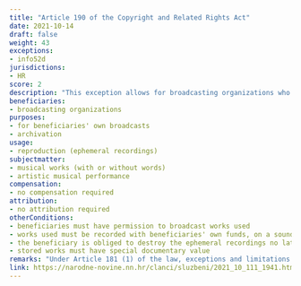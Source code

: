 ```yaml
---
title: "Article 190 of the Copyright and Related Rights Act"
date: 2021-10-14
draft: false
weight: 43
exceptions:
- info52d
jurisdictions:
- HR
score: 2
description: "This exception allows for broadcasting organizations who have permission to broadcast an author's musical work with or without words or an artistic musical performance, to reproduce said works with their own funds on a sound, image or text carrier, for the purposes of their own broadcasts. The beneficiary is obliged to destroy the ephemeral recordings no later than 30 days from the day of broadcasting or store them in its own or in a public official archive if these recordings have a special documentary value." 
beneficiaries:
- broadcasting organizations
purposes: 
- for beneficiaries' own broadcasts
- archivation
usage:
- reproduction (ephemeral recordings)
subjectmatter:
- musical works (with or without words) 
- artistic musical performance
compensation:
- no compensation required
attribution: 
- no attribution required
otherConditions: 
- beneficiaries must have permission to broadcast works used 
- works used must be recorded with beneficiaries' own funds, on a sound, image or text carrier
- the beneficiary is obliged to destroy the ephemeral recordings no later than 30 days from the day of broadcasting 
- stored works must have special documentary value
remarks: "Under Article 181 (1) of the law, exceptions and limitations apply to both works (which must be divulged) and other subject-matter, subject to related rights. Article 181 (2) contains the requirements of the 3-step test."
link: https://narodne-novine.nn.hr/clanci/sluzbeni/2021_10_111_1941.html?fbclid=IwAR0MqXwMhX8bMoETnGphIX3BGU0eq4_8s9B0rGMclSpPj52yxWFIEZlTR3c
---
```

